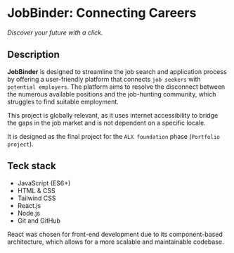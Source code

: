 # JobBinder: Connecting Careers

_Discover your future with a click._

## Description

**JobBinder** is designed to streamline the job search and application process by offering a user-friendly platform that connects `job seekers` with `potential employers`. The platform aims to resolve the disconnect between the numerous available positions and the job-hunting community, which struggles to find suitable employment.

This project is globally relevant, as it uses internet accessibility to bridge the gaps in the job market and is not dependent on a specific locale.

It is designed as the final project for the `ALX foundation` phase (`Portfolio project`).

## Teck stack

- JavaScript (ES6+)
- HTML & CSS
- Tailwind CSS
- React.js
- Node.js
- Git and GitHub

React was chosen for front-end development due to its component-based architecture, which allows for a more scalable and maintainable codebase.
